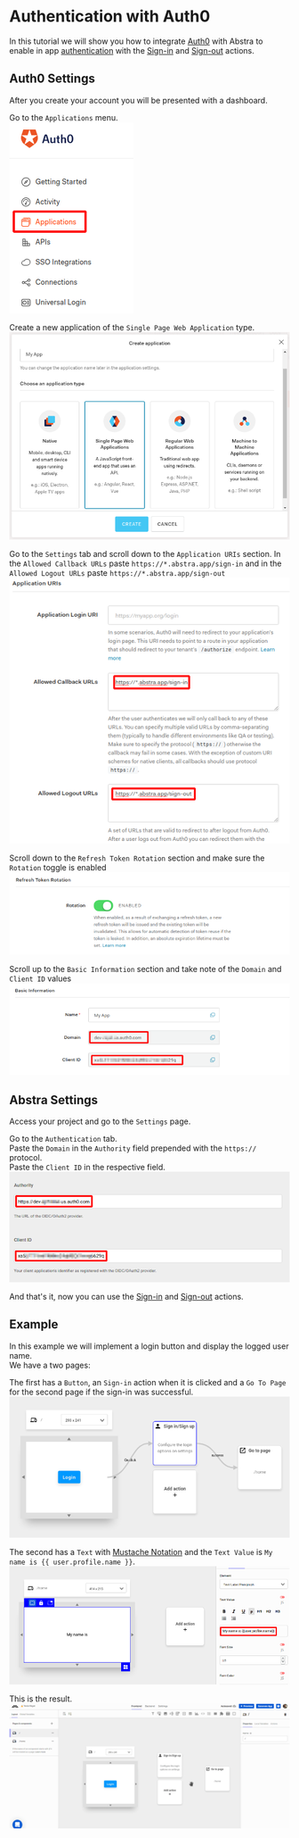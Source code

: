 # Authentication with Auth0

In this tutorial we will show you how to integrate [Auth0](https://auth0.com/) with Abstra to enable in app [authentication](../../docs/settings/authentication.md) with the [Sign-in](../../docs/front-end/actions/login.md) and [Sign-out](../../docs/front-end/actions/logout.md) actions.

## Auth0 Settings

After you create your account you will be presented with a dashboard.

Go to the `Applications` menu.  
![](../../.gitbook/assets/auth0-app.png)

Create a new application of the `Single Page Web Application` type.  
![](../../.gitbook/assets/auth0-new.png)

Go to the `Settings` tab and scroll down to the `Application URIs` section. In the `Allowed Callback URLs` paste `https://*.abstra.app/sign-in` and in the `Allowed Logout URLs` paste `https://*.abstra.app/sign-out`  
![](../../.gitbook/assets/auth0-allow.png)

Scroll down to the `Refresh Token Rotation` section and make sure the `Rotation` toggle is enabled  
![](../../.gitbook/assets/auth0-refresh.png)

Scroll up to the `Basic Information` section and take note of the `Domain` and `Client ID` values  
![](../../.gitbook/assets/auth0-info.png)

## Abstra Settings

Access your project and go to the `Settings` page.

Go to the `Authentication` tab.  
Paste the `Domain` in the `Authority` field prepended with the `https://` protocol.  
Paste the `Client ID` in the respective field.  
![](../../.gitbook/assets/auth0-abstra.png)

And that's it, now you can use the [Sign-in](../../docs/front-end/actions/login.md) and [Sign-out](../../docs/front-end/actions/logout.md) actions.

## Example

In this example we will implement a login button and display the logged user name.  
We have a two pages:

The first has a `Button`, an `Sign-in` action when it is clicked and a `Go To Page` for the second page if the sign-in was successful.  
![](../../.gitbook/assets/auth0-p1.png)

The second has a `Text` with [Mustache Notation](../../docs/front-end/arguments/mustache-notation.md) and the `Text Value` is `My name is {{ user.profile.name }}`.  
![](../../.gitbook/assets/auth0-p2.png)

This is the result.  
![](../../.gitbook/assets/auth0-login-wf.gif)

